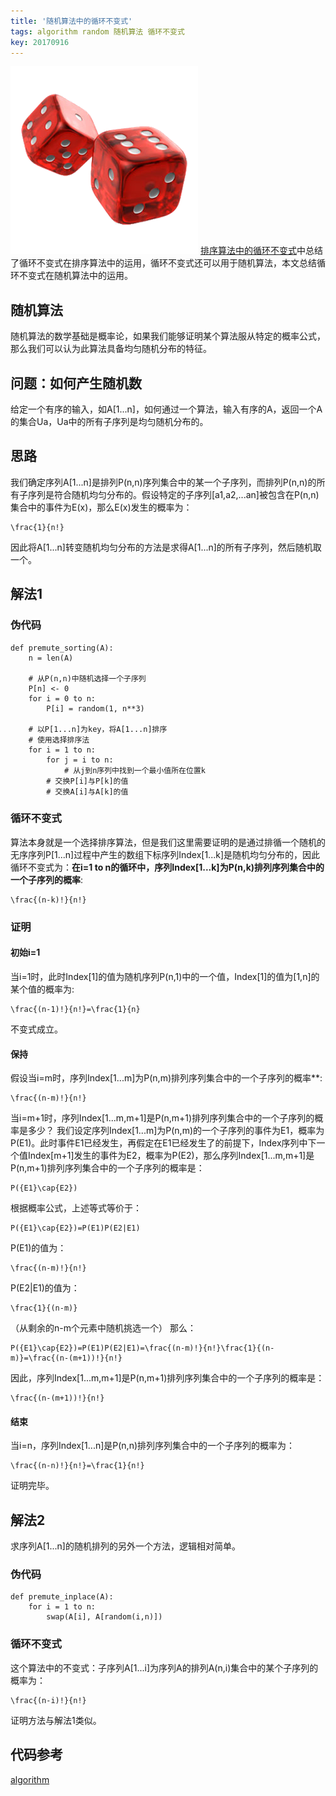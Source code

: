 ```yaml
---
title: '随机算法中的循环不变式'
tags: algorithm random 随机算法 循环不变式
key: 20170916
---
```


![](/images/suiji.png)
[排序算法中的循环不变式](https://blog.utopia-project.com/post/15-hours/2017-9-10-pai-xu-suan-fa-zhong-de-xun-huan-bu-bian-shi)中总结了循环不变式在排序算法中的运用，循环不变式还可以用于随机算法，本文总结循环不变式在随机算法中的运用。
<!--more-->
## 随机算法
随机算法的数学基础是概率论，如果我们能够证明某个算法服从特定的概率公式，那么我们可以认为此算法具备均匀随机分布的特征。

## 问题：如何产生随机数
给定一个有序的输入，如A[1...n]，如何通过一个算法，输入有序的A，返回一个A的集合Ua，Ua中的所有子序列是均匀随机分布的。

## 思路
我们确定序列A[1...n]是排列P(n,n)序列集合中的某一个子序列，而排列P(n,n)的所有子序列是符合随机均匀分布的。假设特定的子序列[a1,a2,...an]被包含在P(n,n)集合中的事件为E(x)，那么E(x)发生的概率为：
```mathjax
\frac{1}{n!}
```
因此将A[1...n]转变随机均匀分布的方法是求得A[1...n]的所有子序列，然后随机取一个。

## 解法1
### 伪代码
```python:n
def premute_sorting(A):
	n = len(A)

	# 从P(n,n)中随机选择一个子序列
	P[n] <- 0
	for i = 0 to n:
		P[i] = random(1, n**3)  

	# 以P[1...n]为key，将A[1...n]排序
	# 使用选择排序法
	for i = 1 to n:
		for j = i to n:
			# 从j到n序列中找到一个最小值所在位置k
		# 交换P[i]与P[k]的值
		# 交换A[i]与A[k]的值
```
### 循环不变式
算法本身就是一个选择排序算法，但是我们这里需要证明的是通过排循一个随机的无序序列P[1...n]过程中产生的数组下标序列Index[1...k]是随机均匀分布的，因此循环不变式为：**在i=1 to n的循环中，序列Index[1...k]为P(n,k)排列序列集合中的一个子序列的概率**:
```mathjax
\frac{(n-k)!}{n!}
```
### 证明
#### 初始i=1
当i=1时，此时Index[1]的值为随机序列P(n,1)中的一个值，Index[1]的值为[1,n]的某个值的概率为:
```mathjax
\frac{(n-1)!}{n!}=\frac{1}{n}
```
不变式成立。
#### 保持
假设当i=m时，序列Index[1...m]为P(n,m)排列序列集合中的一个子序列的概率**:
```mathjax
\frac{(n-m)!}{n!}
```
当i=m+1时，序列Index[1...m,m+1]是P(n,m+1)排列序列集合中的一个子序列的概率是多少？
我们设定序列Index[1...m]为P(n,m)的一个子序列的事件为E1，概率为P(E1)。此时事件E1已经发生，再假定在E1已经发生了的前提下，Index序列中下一个值Index[m+1]发生的事件为E2，概率为P(E2)，那么序列Index[1...m,m+1]是P(n,m+1)排列序列集合中的一个子序列的概率是：
```mathjax
P({E1}\cap{E2})
```
根据概率公式，上述等式等价于：
```mathjax
P({E1}\cap{E2})=P(E1)P(E2|E1)
```
P(E1)的值为：
```mathjax
\frac{(n-m)!}{n!}
```
P(E2|E1)的值为：
```mathjax
\frac{1}{(n-m)}
```
（从剩余的n-m个元素中随机挑选一个）
那么：
```mathjax
P({E1}\cap{E2})=P(E1)P(E2|E1)=\frac{(n-m)!}{n!}\frac{1}{(n-m)}=\frac{(n-(m+1))!}{n!}
```
因此，序列Index[1...m,m+1]是P(n,m+1)排列序列集合中的一个子序列的概率是：
```mathjax
\frac{(n-(m+1))!}{n!}
```
#### 结束
当i=n，序列Index[1...n]是P(n,n)排列序列集合中的一个子序列的概率为：
```mathjax
\frac{(n-n)!}{n!}=\frac{1}{n!}
```
证明完毕。

## 解法2
求序列A[1...n]的随机排列的另外一个方法，逻辑相对简单。
### 伪代码
```python:n
def premute_inplace(A):
	for i = 1 to n:
		swap(A[i], A[random(i,n)])
```
### 循环不变式
这个算法中的不变式：子序列A[1...i]为序列A的排列A(n,i)集合中的某个子序列的概率为：
```mathjax
\frac{(n-i)!}{n!}
```
证明方法与解法1类似。

## 代码参考
[algorithm](https://github.com/ibusybox/algorithm/blob/master/src/python/premute.py)